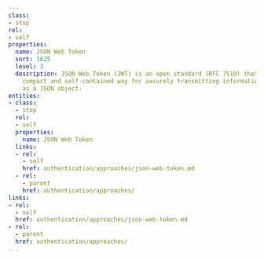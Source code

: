 ```yaml
---
class:
- stop
rel:
- self
properties:
  name: JSON Web Token
  sort: 1625
  level: 3
  description: JSON Web Token (JWT) is an open standard (RFC 7519) that defines a
    compact and self-contained way for securely transmitting information between parties
    as a JSON object.
entities:
- class:
  - stop
  rel:
  - self
  properties:
    name: JSON Web Token
  links:
  - rel:
    - self
    href: authentication/approaches/json-web-token.md
  - rel:
    - parent
    href: authentication/approaches/
links:
- rel:
  - self
  href: authentication/approaches/json-web-token.md
- rel:
  - parent
  href: authentication/approaches/
...
```

